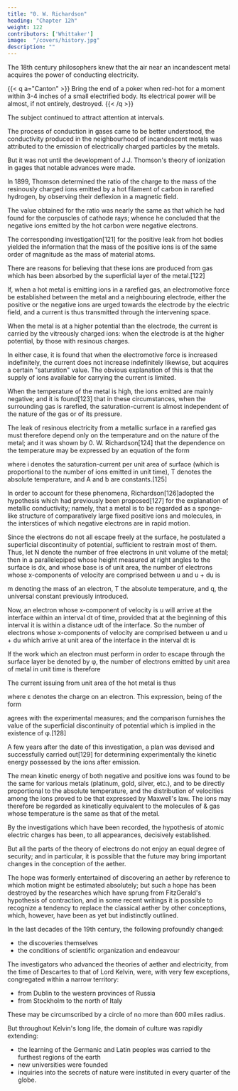 ```yaml
---
title: "0. W. Richardson"
heading: "Chapter 12h"
weight: 122
contributors: ['Whittaker']
image:  "/covers/history.jpg"
description: ""
---
```



<!-- The theory of electrons in metals has received support from the study of another phenomenon.  -->

The 18th century philosophers knew that the air near an incandescent metal acquires the power of conducting electricity.

{{< q a="Canton" >}}
Bring the end of a poker when red-hot for a moment within 3-4 inches of a small electrified body. Its electrical power will be almost, if not entirely, destroyed.
{{< /q >}}


The subject continued to attract attention at intervals. 

The process of conduction in gases came to be better understood, the conductivity produced in the neighbourhood of incandescent metals was attributed to the emission of electrically charged particles by the metals. 

But it was not until the development of J.J. Thomson's theory of ionization in gages that notable advances were made. 

In 1899, Thomson determined the ratio of the charge to the mass of the resinously charged ions emitted by a hot filament of carbon in rarefied hydrogen, by observing their deflexion in a magnetic field. 

The value obtained for the ratio was nearly the same as that which he had found for the corpuscles of cathode rays; whence he concluded that the negative ions emitted by the hot carbon were negative electrons.

The corresponding investigation[121] for the positive leak from hot bodies yielded the information that the mass of the positive ions is of the same order of magnitude as the mass of material atoms. 

There are reasons for believing that these ions are produced from gas which has been absorbed by the superficial layer of the metal.[122]

If, when a hot metal is emitting ions in a rarefied gas, an electromotive force be established between the metal and a neighbouring electrode, either the positive or the negative ions are urged towards the electrode by the electric field, and a current is thus transmitted through the intervening space. 

When the metal is at a higher potential than the electrode, the current is carried by the vitreously charged ions: when the electrode is at the higher potential, by those with resinous charges. 

In either case, it is found that when the electromotive force is increased indefinitely, the current does not increase indefinitely likewise, but acquires a certain "saturation" value. The obvious explanation of this is that the supply of ions available for carrying the current is limited.

When the temperature of the metal is high, the ions emitted are mainly negative; and it is found[123] that in these circumstances, when the surrounding gas is rarefied, the saturation-current is almost independent of the nature of the gas or of its pressure. 

The leak of resinous electricity from a metallic surface in a rarefied gas must therefore depend only on the temperature and on the nature of the metal; and it was shown by 0. W. Richardson[124] that the dependence on the temperature may be expressed by an equation of the form

where i denotes the saturation-current per unit area of surface (which is proportional to the number of ions emitted in unit time), T denotes the absolute temperature, and A and b are constants.[125]

In order to account for these phenomena, Richardson[126]adopted the hypothesis which had previously been proposed[127] for the explanation of metallic conductivity; namely, that a metal is to be regarded as a sponge-like structure of comparatively large fixed positive ions and molecules, in the interstices of which negative electrons are in rapid motion. 

Since the electrons do not all escape freely at the surface, he postulated a superficial discontinuity of potential, sufficient to restrain most of them. Thus, let N denote the number of free electrons in unit volume of the metal; then in a parallelepiped whose height measured at right angles to the surface is dx, and whose base is of unit area, the number of electrons whose ​x-components of velocity are comprised between u and u + du is

m denoting the mass of an electron, T the absolute temperature, and q, the universal constant previously introduced.

Now, an electron whose x-component of velocity is u will arrive at the interface within an interval dt of time, provided that at the beginning of this interval it is within a distance udt of the interface. So the number of electrons whose x-components of velocity are comprised between u and u + du which arrive at unit area of the interface in the interval dt is


If the work which an electron must perform in order to escape through the surface layer be denoted by φ, the number of electrons emitted by unit area of metal in unit time is therefore

The current issuing from unit area of the hot metal is thus

where ε denotes the charge on an electron. This expression, being of the form

agrees with the experimental measures; and the comparison furnishes the value of the superficial discontinuity of potential which is implied in the existence of φ.[128]

A few years after the date of this investigation, a plan was devised and successfully carried out[129] for determining experimentally the kinetic energy possessed by the ions after emission. 

The mean kinetic energy of both negative and positive ions was found to be the same for various metals (platinum, gold, silver, etc.), and to be directly proportional to the absolute temperature, and the distribution of velocities among the ions proved to be that expressed by Maxwell's law. The ions may therefore be regarded as kinetically equivalent to the molecules of & gas whose temperature is the same as that of the metal.

By the investigations which have been recorded, the hypothesis of atomic electric charges has been, to all appearances, decisively established. 

But all the parts of the theory of electrons do not enjoy an equal degree of security; and in particular, it is possible that the future may bring important changes in the conception of the aether. 

The hope was formerly entertained of discovering an aether by reference to which motion might be estimated absolutely; but such a hope has been destroyed by the researches which have sprung from FitzGerald's hypothesis of contraction, and in some recent writings it is possible to recognize a tendency to replace the classical aether by other conceptions, which, however, have been as yet but indistinctly outlined.

<!-- In any event, the close of the nineteenth century brought to an end a well-marked era in the history of natural philosophy -->

In the last decades of the 19th century, the following profoundly changed:
- the discoveries themselves
- the conditions of scientific organization and endeavour 

The investigators who advanced the theories of aether and electricity, from the time of Descartes to that of Lord Kelvin, were, with very few exceptions, congregated within a narrow territory: 
- from Dublin to the western provinces of Russia
- from Stockholm to the north of Italy

These may be circumscribed by a circle of no more than 600 miles radius. 

But throughout Kelvin's long life, the domain of culture was rapidly extending:
- the learning of the Germanic and Latin peoples was carried to the furthest regions of the earth
- new universities were founded
- inquiries into the secrets of nature were instituted in every quarter of the globe. 

<!-- Let this record close with the anticipation that fellowship in the pursuit of knowledge will increase in the nations the spirit of generous emulation and mutual respect. -->
